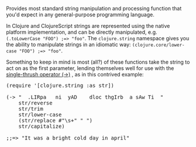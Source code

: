 Provides most standard string manipulation and processing function
that you'd expect in any general-purpose programming language.

In Clojure and ClojureScript strings are represented using the native
platform implementation, and can be directly manipulated,
e.g. `(.toLowerCase "FOO") ;=> "foo"`. The `clojure.string` namespace
gives you the ability to manipulate strings in an idiomatic way:
`(clojure.core/lower-case "FOO") ;=> "foo"`.

Something to keep in mind is most (all?) of these functions take the
string to act on as the first parameter, lending themselves well for
use with the <a href="/clojure.core/->">single-thrush operator (->)</a>
, as in this contrived example:

<pre class="brush: clojure">
(require '[clojure.string :as str])

(-> "  .LIRpa   ni  yAD    dloc thgIrb  a sAw Ti  "
    str/reverse
    str/trim
    str/lower-case
    (str/replace #"\s+" " ")
    str/capitalize)

;;=> "It was a bright cold day in april"
</pre>

